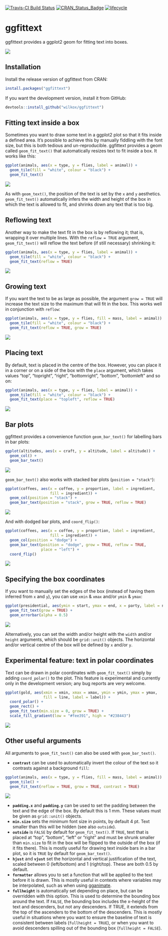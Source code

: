 
[![Travis-CI Build
Status](https://travis-ci.org/wilkox/ggfittext.svg?branch=master)](https://travis-ci.org/wilkox/ggfittext)
[![CRAN\_Status\_Badge](http://www.r-pkg.org/badges/version/ggfittext)](https://cran.r-project.org/package=ggfittext)
[![lifecycle](https://img.shields.io/badge/lifecycle-maturing-blue.svg)](https://www.tidyverse.org/lifecycle/#maturing)

# ggfittext

ggfittext provides a ggplot2 geom for fitting text into boxes.

![](man/figures/README-hero-1.png)<!-- -->

## Installation

Install the release version of ggfittext from CRAN:

``` r
install.packages("ggfittext")
```

If you want the development version, install it from GitHub:

``` r
devtools::install_github("wilkox/ggfittext")
```

## Fitting text inside a box

Sometimes you want to draw some text in a ggplot2 plot so that it fits
inside a defined area. It’s possible to achieve this by manually
fiddling with the font size, but this is both tedious and
un-reproducible. ggfittext provides a geom called `geom_fit_text()` that
automatically resizes text to fit inside a box. It works like this:

``` r
ggplot(animals, aes(x = type, y = flies, label = animal)) +
  geom_tile(fill = "white", colour = "black") +
  geom_fit_text()
```

![](man/figures/README-unnamed-chunk-4-1.png)<!-- -->

As with `geom_text()`, the position of the text is set by the `x` and
`y` aesthetics. `geom_fit_text()` automatically infers the width and
height of the box in which the text is allowed to fit, and shrinks down
any text that is too big.

## Reflowing text

Another way to make the text fit in the box is by reflowing it; that is,
wrapping it over multiple lines. With the `reflow = TRUE` argument,
`geom_fit_text()` will reflow the text before (if still necessary)
shrinking it:

``` r
ggplot(animals, aes(x = type, y = flies, label = animal)) +
  geom_tile(fill = "white", colour = "black") +
  geom_fit_text(reflow = TRUE)
```

![](man/figures/README-unnamed-chunk-5-1.png)<!-- -->

## Growing text

If you want the text to be as large as possible, the argument `grow =
TRUE` will increase the text size to the maximum that will fit in the
box. This works well in conjunction with `reflow`:

``` r
ggplot(animals, aes(x = type, y = flies, fill = mass, label = animal)) +
  geom_tile(fill = "white", colour = "black") +
  geom_fit_text(reflow = TRUE, grow = TRUE)
```

![](man/figures/README-unnamed-chunk-6-1.png)<!-- -->

## Placing text

By default, text is placed in the centre of the box. However, you can
place it in a corner or on a side of the box with the `place` argument,
which takes values “top”, “topright”, “right”, “bottomright”, “bottom”,
“bottomleft” and so on:

``` r
ggplot(animals, aes(x = type, y = flies, label = animal)) +
  geom_tile(fill = "white", colour = "black") +
  geom_fit_text(place = "topleft", reflow = TRUE)
```

![](man/figures/README-unnamed-chunk-7-1.png)<!-- -->

## Bar plots

ggfittext provides a convenience function `geom_bar_text()` for
labelling bars in bar plots:

``` r
ggplot(altitudes, aes(x = craft, y = altitude, label = altitude)) +
  geom_col() +
  geom_bar_text()
```

![](man/figures/README-unnamed-chunk-8-1.png)<!-- -->

`geom_bar_text()` also works with stacked bar plots (`position =
"stack"`):

``` r
ggplot(coffees, aes(x = coffee, y = proportion, label = ingredient,
                    fill = ingredient)) +
  geom_col(position = "stack") +
  geom_bar_text(position = "stack", grow = TRUE, reflow = TRUE)
```

![](man/figures/README-unnamed-chunk-9-1.png)<!-- -->

And with dodged bar plots, and `coord_flip()`:

``` r
ggplot(coffees, aes(x = coffee, y = proportion, label = ingredient,
                    fill = ingredient)) +
  geom_col(position = "dodge") +
  geom_bar_text(position = "dodge", grow = TRUE, reflow = TRUE, 
                place = "left") +
  coord_flip()
```

![](man/figures/README-unnamed-chunk-10-1.png)<!-- -->

## Specifying the box coordinates

If you want to manually set the edges of the box (instead of having them
inferred from `x` and `y`), you can use `xmin` & `xmax` and/or `ymin` &
`ymax`:

``` r
ggplot(presidential, aes(ymin = start, ymax = end, x = party, label = name)) +
  geom_fit_text(grow = TRUE) +
  geom_errorbar(alpha = 0.5)
```

![](man/figures/README-unnamed-chunk-11-1.png)<!-- -->

Alternatively, you can set the width and/or height with the `width`
and/or `height` arguments, which should be `grid::unit()` objects. The
horizontal and/or vertical centre of the box will be defined by `x`
and/or `y`.

## Experimental feature: text in polar coordinates

Text can be drawn in polar coordinates with `geom_fit_text()` simply by
adding `coord_polar()` to the plot. This feature is experimental and
currently only in the development version; any bug reports are very
welcome.

``` r
ggplot(gold, aes(xmin = xmin, xmax = xmax, ymin = ymin, ymax = ymax, 
                 fill = line, label = label)) +
  coord_polar() +
  geom_rect() +
  geom_fit_text(min.size = 0, grow = TRUE) +
  scale_fill_gradient(low = "#fee391", high = "#238443")
```

![](man/figures/README-unnamed-chunk-12-1.png)<!-- -->

## Other useful arguments

All arguments to `geom_fit_text()` can also be used with
`geom_bar_text()`.

  - **`contrast`** can be used to automatically invert the colour of the
    text so it contrasts against a background `fill`:

<!-- end list -->

``` r
ggplot(animals, aes(x = type, y = flies, fill = mass, label = animal)) +
  geom_tile() +
  geom_fit_text(reflow = TRUE, grow = TRUE, contrast = TRUE)
```

![](man/figures/README-unnamed-chunk-13-1.png)<!-- -->

  - **`padding.x`** and **`padding.y`** can be used to set the padding
    between the text and the edge of the box. By default this is 1 mm.
    These values must be given as `grid::unit()` objects.
  - **`min.size`** sets the minimum font size in points, by default 4
    pt. Text smaller than this will be hidden (see also `outside`).
  - **`outside`** is `FALSE` by default for `geom_fit_text()`. If
    `TRUE`, text that is placed at “top”, “bottom”, “left” or “right”
    and must be shrunk smaller than `min.size` to fit in the box will be
    flipped to the outside of the box (if it fits there). This is mostly
    useful for drawing text inside bars in a bar plot, so it is `TRUE`
    by default for `geom_bar_text()`.
  - **`hjust`** and **`vjust`** set the horizontal and vertical
    justification of the text, scaled between 0 (left/bottom) and 1
    (right/top). These are both 0.5 by default.
  - **`formatter`** allows you to set a function that will be applied to
    the text before it is drawn. This is mostly useful in contexts where
    variables may be interpolated, such as when using
    [gganimate](http://www.gganimate.com).
  - **`fullheight`** is automatically set depending on place, but can be
    overridden with this option. This is used to determine the bounding
    box around the text. If `FALSE`, the bounding box includes the
    x-height of the text and descenders, but not any descenders. If
    TRUE, it extends from the top of the ascenders to the bottom of the
    descenders. This is mostly useful in situations where you want to
    ensure the baseline of text is consistent between labels
    (`fullheight = TRUE`), or when you want to avoid descenders spilling
    out of the bounding box (`fullheight = FALSE`).
